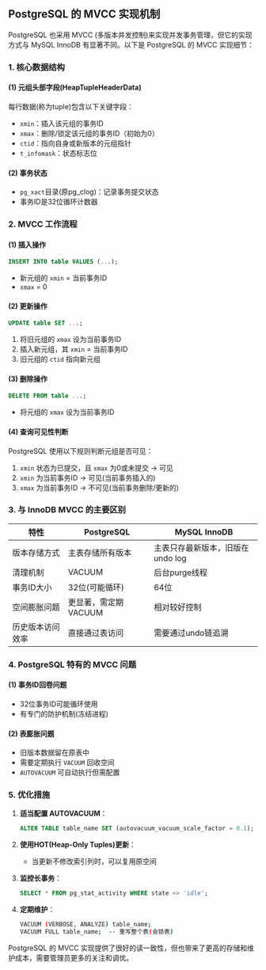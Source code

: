 ## PostgreSQL 的 MVCC 实现机制

PostgreSQL 也采用 MVCC (多版本并发控制)来实现并发事务管理，但它的实现方式与 MySQL InnoDB 有显著不同。以下是 PostgreSQL 的 MVCC 实现细节：

### 1. 核心数据结构

#### (1) 元组头部字段(HeapTupleHeaderData)
每行数据(称为tuple)包含以下关键字段：
- `xmin`：插入该元组的事务ID
- `xmax`：删除/锁定该元组的事务ID（初始为0）
- `ctid`：指向自身或新版本的元组指针
- `t_infomask`：状态标志位

#### (2) 事务状态
- `pg_xact`目录(原pg_clog)：记录事务提交状态
- 事务ID是32位循环计数器

### 2. MVCC 工作流程

#### (1) 插入操作
```sql
INSERT INTO table VALUES (...);
```
- 新元组的 `xmin` = 当前事务ID
- `xmax` = 0

#### (2) 更新操作
```sql
UPDATE table SET ...;
```
1. 将旧元组的 `xmax` 设为当前事务ID
2. 插入新元组，其 `xmin` = 当前事务ID
3. 旧元组的 `ctid` 指向新元组

#### (3) 删除操作
```sql
DELETE FROM table ...;
```
- 将元组的 `xmax` 设为当前事务ID

#### (4) 查询可见性判断
PostgreSQL 使用以下规则判断元组是否可见：
1. `xmin` 状态为已提交，且 `xmax` 为0或未提交 → 可见
2. `xmin` 为当前事务ID → 可见(当前事务插入的)
3. `xmax` 为当前事务ID → 不可见(当前事务删除/更新的)

### 3. 与 InnoDB MVCC 的主要区别

| 特性                | PostgreSQL                      | MySQL InnoDB                   |
|---------------------|--------------------------------|-------------------------------|
| 版本存储方式         | 主表存储所有版本                | 主表只存最新版本，旧版在undo log |
| 清理机制            | VACUUM                         | 后台purge线程                 |
| 事务ID大小          | 32位(可能循环)                 | 64位                          |
| 空间膨胀问题        | 更显著，需定期VACUUM           | 相对较好控制                  |
| 历史版本访问效率    | 直接通过表访问                  | 需要通过undo链追溯            |

### 4. PostgreSQL 特有的 MVCC 问题

#### (1) 事务ID回卷问题
- 32位事务ID可能循环使用
- 有专门的防护机制(冻结进程)

#### (2) 表膨胀问题
- 旧版本数据留在原表中
- 需要定期执行 `VACUUM` 回收空间
- `AUTOVACUUM` 可自动执行但需配置

### 5. 优化措施

1. **适当配置 AUTOVACUUM**：
   ```sql
   ALTER TABLE table_name SET (autovacuum_vacuum_scale_factor = 0.1);
   ```

2. **使用HOT(Heap-Only Tuples)更新**：
   - 当更新不修改索引列时，可以复用原空间

3. **监控长事务**：
   ```sql
   SELECT * FROM pg_stat_activity WHERE state <> 'idle';
   ```

4. **定期维护**：
   ```bash
   VACUUM (VERBOSE, ANALYZE) table_name;
   VACUUM FULL table_name;  -- 重写整个表(会锁表)
   ```

PostgreSQL 的 MVCC 实现提供了很好的读一致性，但也带来了更高的存储和维护成本，需要管理员更多的关注和调优。
